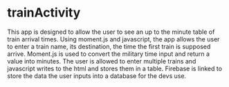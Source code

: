 # trainActivity
This app is designed to allow the user to see an up to the minute table of
train arrival times. Using moment.js and javascript, the app allows the user
to enter a train name, its destination, the time the first train is supposed arrive. Moment.js is used to convert the military time input and return a value
into minutes. The user is allowed to enter multiple trains and javascript writes to the html and stores them in a table. Firebase is linked to store the data the user inputs into a database for the devs use.